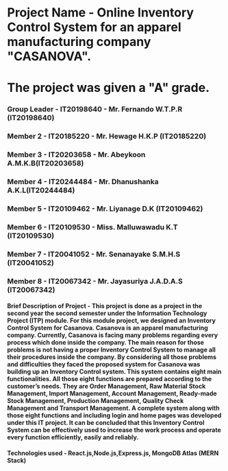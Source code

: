 # Project Name - Online Inventory Control System for an apparel manufacturing company "CASANOVA".
# The project was given a "A" grade.
### Group Leader - IT20198640 - Mr. Fernando W.T.P.R (IT20198640)
### Member 2 - IT20185220 - Mr. Hewage H.K.P (IT20185220)
### Member 3 - IT20203658 - Mr. Abeykoon A.M.K.B(IT20203658)
### Member 4 - IT20244484 - Mr. Dhanushanka A.K.L(IT20244484)
### Member 5 - IT20109462 - Mr. Liyanage D.K (IT20109462)
### Member 6 - IT20109530 - Miss. Malluwawadu K.T (IT20109530)
### Member 7 - IT20041052 - Mr. Senanayake S.M.H.S (IT20041052)
### Member 8 - IT20067342 - Mr. Jayasuriya J.A.D.A.S (IT20067342)


#### Brief Description of Project - This project is done as a project in the second year the second semester under the Information Technology Project (ITP) module. For this module project, we designed an Inventory Control System for Casanova. Casanova is an apparel manufacturing company. Currently, Casanova is facing many problems regarding every process which done inside the company. The main reason for those problems is not having a proper Inventory Control System to manage all their procedures inside the company. By considering all those problems and difficulties they faced the proposed system for Casanova was building up an Inventory Control system. This system contains eight main functionalities. All those eight functions are prepared according to the customer’s needs. They are Order Management, Raw Material Stock Management, Import Management, Account Management, Ready-made Stock Management, Production Management, Quality Check Management and Transport Management. A complete system along with those eight functions and including login and home pages was developed under this IT project. It can be concluded that this Inventory Control System can be effectively used to increase the work process and operate every function efficiently, easily and reliably.

#### Technologies used - React.js,Node.js,Express.js, MongoDB Atlas (MERN Stack)

